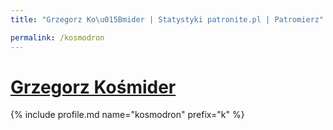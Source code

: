 ```yaml
---
title: "Grzegorz Ko\u015Bmider | Statystyki patronite.pl | Patromierz"

permalink: /kosmodron
---
```


# [Grzegorz Kośmider](https://patronite.pl/kosmodron)

{% include profile.md name="kosmodron" prefix="k" %}
